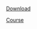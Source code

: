 [Download](https://www.visualstudio.com/en-us/products/visual-studio-community-vs.aspx)

[Course](https://www.microsoftvirtualacademy.com/en-US/training-courses/what-s-new-in-visual-studio-2013-jump-start-8236)
